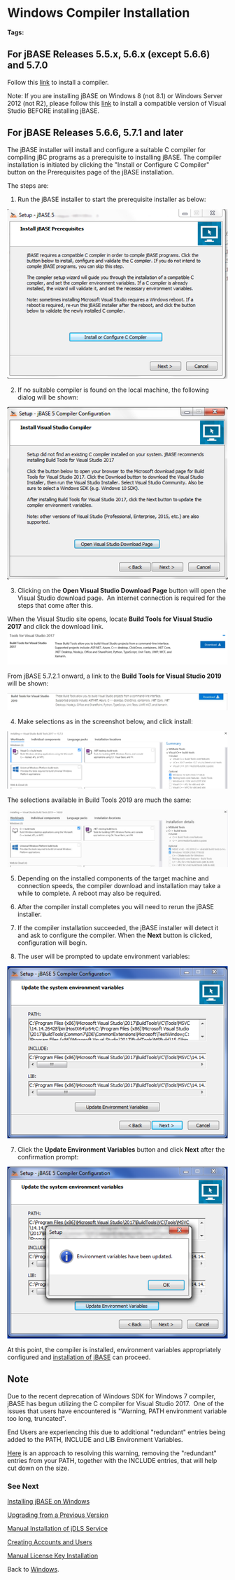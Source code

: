 # Windows Compiler Installation

<PageHeader />

**Tags:**
<badge text='windows' vertical='middle' />
<badge text='installation' vertical='middle' />
<badge text='compiler' vertical='middle' />

## For jBASE Releases 5.5.x, 5.6.x (except 5.6.6) and 5.7.0

Follow this [link](./../jbase-release-5.5-and-5.6-and-5.7.0/README.md) to install a compiler.

Note: If you are installing jBASE on Windows 8 (not 8.1) or Windows Server 2012 (not R2), please follow this [link](./../windows-server-2012-&-windows-8-compiler-installation) to install a compatible version of Visual Studio BEFORE installing jBASE.

## For jBASE Releases 5.6.6, 5.7.1 and later

The jBASE installer will install and configure a suitable C compiler for compiling jBC programs as a prerequisite to installing jBASE. The compiler installation is initiated by clicking the "Install or Configure C Compiler" button on the Prerequisites page of the jBASE installation.

The steps are:

1. Run the jBASE installer to start the prerequisite installer as below:

![323804-windows-compiler-installation: 1529567469018-pre-requisites-1](./1529567469018-pre-requisites-1.png)

2. If no suitable compiler is found on the local machine, the following dialog will be shown:

![323804-windows-compiler-installation: 1529567512150-2](./1529567512150-2.png)

3. Clicking on the **Open Visual Studio Download Page** button will open the Visual Studio download page.  An internet connection is required for the steps that come after this.

When the Visual Studio site opens, locate **Build Tools for Visual Studio 2017** and click the download link.![323804-windows-compiler-installation: 1529567567138-prerequisite-option](./1529567567138-prerequisite-option.png)

From jBASE 5.7.2.1 onward, a link to the **Build Tools for Visual Studio 2019** will be shown:

![323804-windows-compiler-installation: 1554395100531-vs2019buildtools](./1554395100531-vs2019buildtools.jpg)

4. Make selections as in the screenshot below, and click install:

![323804-windows-compiler-installation: 1529567629668-prerequisite-download](./1529567629668-prerequisite-download.png)

The selections available in Build Tools 2019 are much the same:

![323804-windows-compiler-installation: 1554395214475-vs2019buildtooloptions](./1554395214475-vs2019buildtooloptions.jpg)

5. Depending on the installed components of the target machine and connection speeds, the compiler download and installation may take a while to complete. A reboot may also be required.

6. After the compiler install completes you will need to rerun the jBASE installer.

7. If the compiler installation succeeded, the jBASE installer will detect it and ask to configure the compiler. When the **Next** button is clicked, configuration will begin.

8. The user will be prompted to update environment variables:

![323804-windows-compiler-installation: 1529567691049-5](./1529567691049-5.png)

7. Click the **Update Environment Variables** button and click **Next** after the confirmation prompt:

![323804-windows-compiler-installation: 1529568053152-6](./1529568053152-6.png)

At this point, the compiler is installed, environment variables appropriately configured and [installation of jBASE](./../windows-installation-guide) can proceed.

## Note

Due to the recent deprecation of Windows SDK for Windows 7 compiler, jBASE has begun utilizing the C compiler for Visual Studio 2017.  One of the issues that users have encountered is "Warning, PATH environment variable too long, truncated".

End Users are experiencing this due to additional "redundant" entries being added to the PATH, INCLUDE and LIB Environment Variables.

[Here](./../../../environment-variables/notes-on-environment-variables-for-the-jbase-compiler) is an approach to resolving this warning, removing the "redundant" entries from your PATH, together with the INCLUDE entries, that will help cut down on the size.

### See Next

[Installing jBASE on Windows](./../windows-installation-guide/README.md)

[Upgrading from a Previous Version](./../upgrading-from-a-previous-version/README.md)

[Manual Installation of jDLS Service](./../../../../daemons/manual-installation-of-jdls-service/README.md)

[Creating Accounts and Users](./../create-accounts-and-users/README.md)

[Manual License Key Installation](./../manual-license-key-installation/README.md)

Back to [Windows](./../README.md).

<PageFooter />
